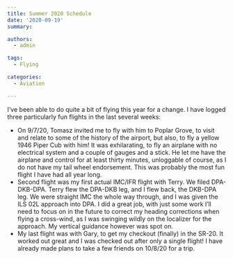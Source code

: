 ```yaml
---
title: Summer 2020 Schedule
date: '2020-09-19'
summary:

authors:
  - admin

tags:
  - Flying

categories:
  - Aviation

---
```

I’ve been able to do quite a bit of flying this year for a change. I have logged three particularly fun flights in the last several weeks:

- On 9/7/20, Tomasz invited me to fly with him to Poplar Grove, to visit and relate to some of the history of the airport, but also, to fly a yellow 1946 Piper Cub with him! It was exhilarating, to fly an airplane with no electrical system and a couple of gauges and a stick. He let me have the airplane and control for at least thirty minutes, unloggable of course, as I do not have my tail wheel endorsement. This was probably the most fun flight I have had all year long.
- Second flight was my first actual IMC/IFR flight with Terry. We filed DPA-DKB-DPA. Terry flew the DPA-DKB leg, and I flew back, the DKB-DPA leg. We were straight IMC the whole way through, and I was given the ILS 02L approach into DPA. I did a great job, with just some work I’ll need to focus on in the future to correct my heading corrections when flying a cross-wind, as I was swinging wildly on the localizer for the approach. My vertical guidance however was spot on.
- My last flight was with Gary, to get my checkout (finally) in the SR-20. It worked out great and I was checked out after only a single flight! I have already made plans to take a few friends on 10/8/20 for a trip.

